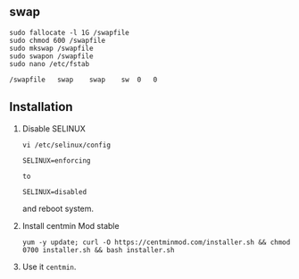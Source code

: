  
## swap

```
sudo fallocate -l 1G /swapfile
sudo chmod 600 /swapfile
sudo mkswap /swapfile
sudo swapon /swapfile
sudo nano /etc/fstab
```

```
/swapfile   swap    swap    sw  0   0
```

## Installation

1. Disable SELINUX

    ```
    vi /etc/selinux/config
    ```

    ```
    SELINUX=enforcing

    to 

    SELINUX=disabled
    ```

    and reboot system.

2. Install centmin Mod stable

    ```
    yum -y update; curl -O https://centminmod.com/installer.sh && chmod 0700 installer.sh && bash installer.sh
    ```

3. Use it `centmin`.
